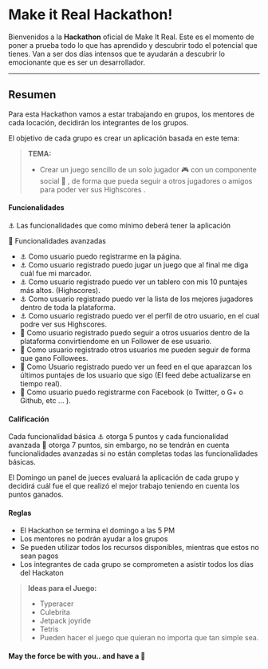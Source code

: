 Make it Real Hackathon!
===================


Bienvenidos a la **Hackathon** oficial de Make It Real.
Este es el momento de poner a prueba todo lo que has aprendido y descubrir todo el potencial que tienes.  Van a ser dos días intensos que te ayudarán a descubrir lo emocionante que es ser un desarrollador. 

----------


Resumen
----------

Para esta Hackathon vamos a estar trabajando en grupos, los mentores de cada locación, decidirán los integrantes de los grupos.  

El objetivo de cada grupo es crear un aplicación  basada en este tema: 

> **TEMA:**
> - Crear un juego sencillo de un solo jugador :video_game:  con un componente social :couple: , de forma que pueda seguir a otros jugadores o amigos para poder ver sus Highscores .    


####  Funcionalidades

:anchor:  Las funcionalidades que como mínimo deberá tener la aplicación

:rocket: Funcionalidades avanzadas 

 * :anchor: Como usuario puedo registrarme en la página. 
 * :anchor: Como usuario registrado puedo jugar un juego que al final me diga cuál fue mi marcador. 
 * :anchor: Como usuario registrado puedo ver un tablero con mis 10 puntajes más altos. (Highscores). 
 * :anchor: Como usuario registrado puedo ver la lista de los mejores jugadores dentro de toda la plataforma.
 * :anchor: Como usuario registrado puedo ver el perfil de otro usuario, en el cual podre ver sus Highscores. 
 * :rocket: Como usuario registrado puedo seguir a otros usuarios dentro de la plataforma convirtiendome en un Follower de ese usuario. 
 * :rocket: Como usuario registrado otros usuarios me pueden seguir de forma que gano Followees. 
 * :rocket: Como Usuario registrado puedo ver un feed en el que aparazcan los últimos puntajes de los usuario que sigo (El feed debe actualizarse en tiempo real).
 * :rocket: Como usuario puedo registrarme con Facebook (o Twitter, o G+ o Github, etc ... ).

####  Calificación

Cada funcionalidad básica :anchor: otorga 5 puntos y cada funcionalidad avanzada :rocket: otorga 7 puntos, sin embargo, no se tendrán en cuenta funcionalidades avanzadas si no están completas todas las funcionalidades básicas.

El Domingo un panel de jueces evaluará la aplicación de cada grupo y decidirá cuál fue el que realizó el mejor trabajo teniendo en cuenta los puntos ganados.

####  Reglas

 - El Hackathon se termina el domingo a las 5 PM
 - Los mentores no podrán ayudar a los grupos
 - Se pueden utilizar todos los recursos disponibles, mientras que estos no sean pagos
 - Los integrantes de cada grupo se comprometen a asistir todos los días del Hackaton

> **Ideas para el Juego:**
> - Typeracer
> - Culebrita
> - Jetpack joyride
> - Tetris
> - Pueden hacer el juego que quieran no importa que tan simple sea.


####  May the force be with you.. and have a :cookie:
